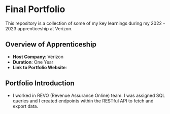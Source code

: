 # Final Portfolio

This repository is a collection of some of my key learnings during my 2022 - 2023 apprenticeship at Verizon.

## Overview of Apprenticeship
- **Host Company**: Verizon
- **Duration**: One Year
- **Link to Portfolio Website**:

## Portfolio Introduction
- I worked in REVO (Revenue Assurance Online) team. I was assigned SQL queries and I created endpoints within the RESTful API to fetch and export data.  
